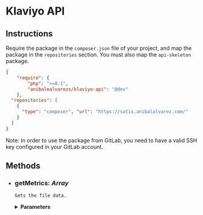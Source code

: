 # Klaviyo API

## Instructions

Require the package in the `composer.json` file of your project, and map the package in the `repositories` section.
You must also map the `api-skeleton` package.

```json
{
    "require": {
        "php": ">=8.1",
        "anibalealvarezs/klaviyo-api": "@dev"
    },
  "repositories": [
    {
      "type": "composer", "url": "https://satis.anibalalvarez.com/"
    }
  ]
}
```

Note: In order to use the package from GitLab, you need to have a valid SSH key configured in your GitLab account.

## Methods

- ### getMetrics: *Array*

  `Gets the file data.`

  <details>
    <summary><strong>Parameters</strong></summary>

    - Required

        - `fileId`: *Integer*  
          ID of the file to be retrieved.
  </details><br>
